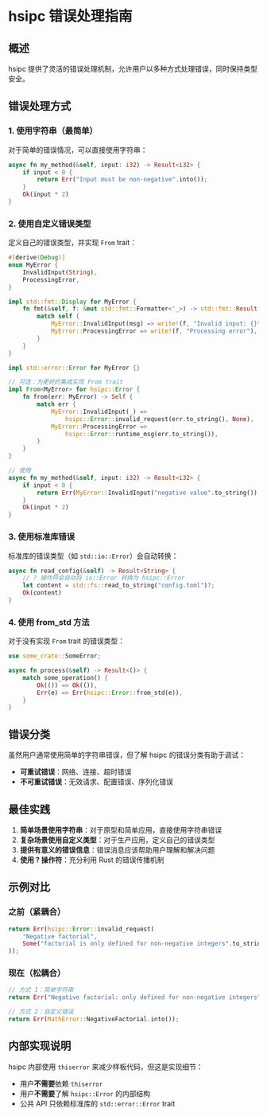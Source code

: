# hsipc 错误处理指南

## 概述

hsipc 提供了灵活的错误处理机制，允许用户以多种方式处理错误，同时保持类型安全。

## 错误处理方式

### 1. 使用字符串（最简单）

对于简单的错误情况，可以直接使用字符串：

```rust
async fn my_method(&self, input: i32) -> Result<i32> {
    if input < 0 {
        return Err("Input must be non-negative".into());
    }
    Ok(input * 2)
}
```

### 2. 使用自定义错误类型

定义自己的错误类型，并实现 `From` trait：

```rust
#[derive(Debug)]
enum MyError {
    InvalidInput(String),
    ProcessingError,
}

impl std::fmt::Display for MyError {
    fn fmt(&self, f: &mut std::fmt::Formatter<'_>) -> std::fmt::Result {
        match self {
            MyError::InvalidInput(msg) => write!(f, "Invalid input: {}", msg),
            MyError::ProcessingError => write!(f, "Processing error"),
        }
    }
}

impl std::error::Error for MyError {}

// 可选：为更好的集成实现 From trait
impl From<MyError> for hsipc::Error {
    fn from(err: MyError) -> Self {
        match err {
            MyError::InvalidInput(_) => 
                hsipc::Error::invalid_request(err.to_string(), None),
            MyError::ProcessingError => 
                hsipc::Error::runtime_msg(err.to_string()),
        }
    }
}

// 使用
async fn my_method(&self, input: i32) -> Result<i32> {
    if input < 0 {
        return Err(MyError::InvalidInput("negative value".to_string()).into());
    }
    Ok(input * 2)
}
```

### 3. 使用标准库错误

标准库的错误类型（如 `std::io::Error`）会自动转换：

```rust
async fn read_config(&self) -> Result<String> {
    // ? 操作符会自动将 io::Error 转换为 hsipc::Error
    let content = std::fs::read_to_string("config.toml")?;
    Ok(content)
}
```

### 4. 使用 from_std 方法

对于没有实现 `From` trait 的错误类型：

```rust
use some_crate::SomeError;

async fn process(&self) -> Result<()> {
    match some_operation() {
        Ok(()) => Ok(()),
        Err(e) => Err(hsipc::Error::from_std(e)),
    }
}
```

## 错误分类

虽然用户通常使用简单的字符串错误，但了解 hsipc 的错误分类有助于调试：

- **可重试错误**：网络、连接、超时错误
- **不可重试错误**：无效请求、配置错误、序列化错误

## 最佳实践

1. **简单场景使用字符串**：对于原型和简单应用，直接使用字符串错误
2. **复杂场景使用自定义类型**：对于生产应用，定义自己的错误类型
3. **提供有意义的错误信息**：错误消息应该帮助用户理解和解决问题
4. **使用 ? 操作符**：充分利用 Rust 的错误传播机制

## 示例对比

### 之前（紧耦合）
```rust
return Err(hsipc::Error::invalid_request(
    "Negative factorial",
    Some("factorial is only defined for non-negative integers".to_string()),
));
```

### 现在（松耦合）
```rust
// 方式 1：简单字符串
return Err("Negative factorial: only defined for non-negative integers".into());

// 方式 2：自定义错误
return Err(MathError::NegativeFactorial.into());
```

## 内部实现说明

hsipc 内部使用 `thiserror` 来减少样板代码，但这是实现细节：
- 用户**不需要**依赖 `thiserror`
- 用户**不需要**了解 `hsipc::Error` 的内部结构
- 公共 API 只依赖标准库的 `std::error::Error` trait